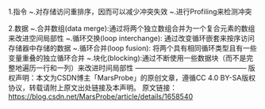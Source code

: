 1.指令
~.对存储访问重排序，因而可以减少冲突失效
~.进行Profiling来检测冲突

2.数据
~.合并数组(data merge):通过将两个独立数组合并为一个复合元素的数组来改进空间局部性
~.循环交换(loop interchange): 通过改变循环嵌套来按序访问存储器中存储的数据
~.循环合并(loop fusion): 将两个具有相同循环类型且有一些变量重叠的独立循环合并
~.块化(blocking):通过不断使用一些数据块（而不是完整地遍历一行和一列）来改进时间局部性
————————————————
版权声明：本文为CSDN博主「MarsProbe」的原创文章，遵循CC 4.0 BY-SA版权协议，转载请附上原文出处链接及本声明。
原文链接：https://blog.csdn.net/MarsProbe/article/details/1658540
